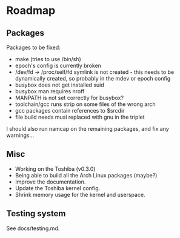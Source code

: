 # Roadmap #

## Packages ##

Packages to be fixed:
- make (tries to use /bin/sh)
- epoch's config is currently broken
- /dev/fd -> /proc/self/fd symlink is not created - this needs to be
  dynamically created, so probably in the mdev or epoch config
- busybox does not get installed suid
- busybox man requires nroff
- MANPATH is not set correctly for busybox?
- toolchain/gcc runs strip on some files of the wrong arch
- gcc packages contain references to $srcdir
- file build needs musl replaced with gnu in the triplet

I should also run namcap on the remaining packages, and fix any warnings...


## Misc ##

- Working on the Toshiba (v0.3.0)
- Being able to build all the Arch Linux packages (maybe?)
- Improve the documentation.
- Update the Toshiba kernel config.
- Shrink memory usage for the kernel and userspace.


## Testing system ##

See docs/testing.md.

